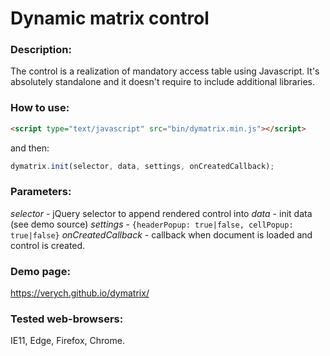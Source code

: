 # Dynamic matrix control
### Description:
The control is a realization of mandatory access table using Javascript.
It's absolutely standalone and it doesn't require to include additional libraries.
### How to use:
```html
<script type="text/javascript" src="bin/dymatrix.min.js"></script>
```
and then:
```javascript
dymatrix.init(selector, data, settings, onCreatedCallback);
```
### Parameters:
*selector* - jQuery selector to append rendered control into
*data* - init data (see demo source)
*settings* - ```{headerPopup: true|false, cellPopup: true|false}```
*onCreatedCallback* - callback when document is loaded and control is created.

### Demo page:
https://verych.github.io/dymatrix/

### Tested web-browsers:
IE11, Edge, Firefox, Chrome.
